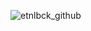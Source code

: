 ![etnlbck_github](https://github.com/etnlbck/etnlbck/assets/386143/34a30f49-c0bd-47a7-b6f2-172ef9839fbd)
